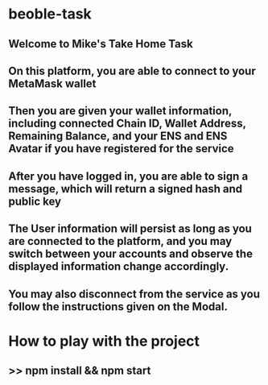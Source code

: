 # beoble-task

## Welcome to Mike's Take Home Task

## On this platform, you are able to connect to your MetaMask wallet

## Then you are given your wallet information, including connected Chain ID, Wallet Address, Remaining Balance, and your ENS and ENS Avatar if you have registered for the service

## After you have logged in, you are able to sign a message, which will return a signed hash and public key

## The User information will persist as long as you are connected to the platform, and you may switch between your accounts and observe the displayed information change accordingly.

## You may also disconnect from the service as you follow the instructions given on the Modal.

# How to play with the project

## >> npm install && npm start

